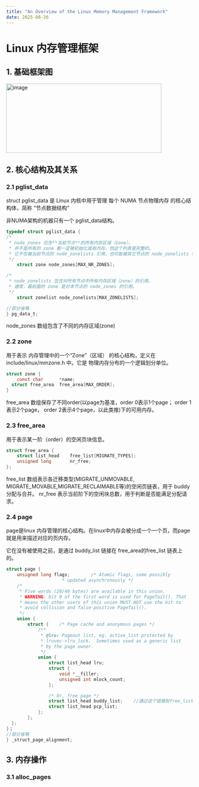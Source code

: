```yaml
---
title: "An Overview of the Linux Memory Management Framework"
date: 2025-08-26
---
```


# Linux 内存管理框架

## 1. 基础框架图

<img width="419" height="187" alt="image" src="https://github.com/user-attachments/assets/0181b1a9-4834-4231-8d41-87cb4c374141" />

## 2. 核心结构及其关系

### 2.1 pglist_data

struct pglist_data 是 Linux 内核中用于管理 每个 NUMA 节点物理内存 的核心结构体，简称 “节点数据结构”

非NUMA架构的机器只有一个 pglist_data结构。

```c
typedef struct pglist_data {
/*
 * node_zones 包含**当前节点**的所有内存区域（zone）。
 * 并不是所有的 zone 都一定被初始化或有内存，但这个列表是完整的。
 * 它不仅被当前节点的 node_zonelists 引用，也可能被其它节点的 node_zonelists 引用。
 */
	struct zone node_zones[MAX_NR_ZONES];

/*
 * node_zonelists 包含对所有节点中所有内存区域（zone）的引用。
 * 通常，最前面的 zone 是对本节点的 node_zones 的引用。
 */
	struct zonelist node_zonelists[MAX_ZONELISTS];

//部分省略
} pg_data_t;
```

node_zones 数组包含了不同的内存区域(zone)

### 2.2 zone

用于表示 内存管理中的一个“Zone”（区域） 的核心结构，定义在 include/linux/mmzone.h 中。它是 物理内存分布的一个逻辑划分单位。

```c
struct zone {
	const char		*name;
  struct free_area	free_area[MAX_ORDER];
}
```

free_area 数组保存了不同order(以page为基准，order 0表示1个page； order 1表示2个page， order 2表示4个page，以此类推)下的可用内存。


### 2.3 free_area

用于表示某一阶（order）的空闲页块信息。

```c
struct free_area {
	struct list_head	free_list[MIGRATE_TYPES];
	unsigned long		nr_free;
};
```

free_list 数组表示各迁移类型(MIGRATE_UNMOVABLE, MIGRATE_MOVABLE,MIGRATE_RECLAIMABLE等)的空闲页链表，用于 buddy 分配与合并。
nr_free 表示当前阶下的空闲块总数，用于判断是否能满足分配请求。

### 2.4 page

page是linux 内存管理的核心结构。在linux中内存会被分成一个一个页，而page就是用来描述对应的页内存。

它在没有被使用之前，是通过 buddy_list 链接在 free_area的free_list 链表上的。

```c
struct page {
	unsigned long flags;		/* Atomic flags, some possibly
					 * updated asynchronously */
	/*
	 * Five words (20/40 bytes) are available in this union.
	 * WARNING: bit 0 of the first word is used for PageTail(). That
	 * means the other users of this union MUST NOT use the bit to
	 * avoid collision and false-positive PageTail().
	 */
	union {
		struct {	/* Page cache and anonymous pages */
			/**
			 * @lru: Pageout list, eg. active_list protected by
			 * lruvec->lru_lock.  Sometimes used as a generic list
			 * by the page owner.
			 */
			union {
				struct list_head lru;
				struct {
					void *__filler;
					unsigned int mlock_count;
				};

				/* Or, free page */
				struct list_head buddy_list;    //通过这个链接到free_list链表。
				struct list_head pcp_list;
			};
		};
  };
}；
//部分省略
} _struct_page_alignment;
```

## 3. 内存操作

### 3.1 alloc_pages


